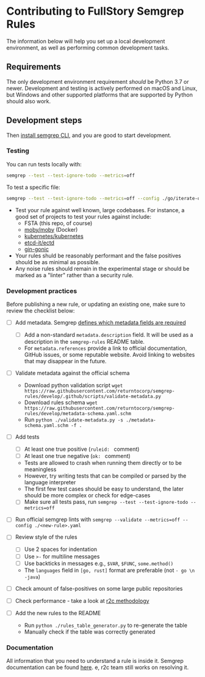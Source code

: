 Contributing to FullStory Semgrep Rules
=========================

The information below will help you set up a local development environment,
as well as performing common development tasks.

## Requirements

The only development environment requirement *should* be Python 3.7
or newer. Development and testing is actively performed on macOS and Linux,
but Windows and other supported platforms that are supported by Python
should also work.

## Development steps

Then [install semgrep CLI](https://semgrep.dev/docs/getting-started/), and you are good to start development.

### Testing

You can run tests locally with:

```bash
semgrep --test --test-ignore-todo --metrics=off
```

To test a specific file:

```bash
semgrep --test --test-ignore-todo --metrics=off --config ./go/iterate-over-empty-map.yaml ./go/iterate-over-empty-map.go
```

- Test your rule against well known, large codebases. For instance, a good set of projects to test your rules against include:
  - FSTA (this repo, of course)
  - [moby/moby](https://github.com/moby/moby) (Docker)
  - [kubernetes/kubernetes](https://github.com/kubernetes/kubernetes)
  - [etcd-it/ectd](https://github.com/etcd-io/etcd)
  - [gin-gonic](https://github.com/gin-gonic/gin)
- Your rules shuld be reasonably performant and the false positives should be as minimal as possible. 
- Any noise rules should remain in the experimental stage or should be marked as a "linter" rather than a security rule.

### Development practices

Before publishing a new rule, or updating an existing one, make sure to review the checklist below:

- [ ] Add metadata. Semgrep [defines which metadata fields are required](https://semgrep.dev/docs/contributing/contributing-to-semgrep-rules-repository/#writing-a-rule-for-semgrep-registry)
    - [ ] Add a non-standard `metadata.description` field. It will be used as a description in the `semgrep-rules` README table.
    - For `metadata.references` provide a link to official documentation, GitHub issues, or some reputable website. Avoid linking to websites that may disappear in the future.

- [ ] Validate metadata against the official schema
    - Download python validation script `wget https://raw.githubusercontent.com/returntocorp/semgrep-rules/develop/.github/scripts/validate-metadata.py`
    - Download rules schema `wget https://raw.githubusercontent.com/returntocorp/semgrep-rules/develop/metadata-schema.yaml.schm`
    - Run `python ./validate-metadata.py -s ./metadata-schema.yaml.schm -f .`

- [ ] Add tests
    - [ ] At least one true positive (`ruleid: ` comment)
    - [ ] At least one true negative (`ok: ` comment)
    - Tests are allowed to crash when running them directly or to be meaningless
    - However, try writing tests that can be compiled or parsed by the language interpreter
    - The first few test cases should be easy to understand, the later should be more complex or check for edge-cases
    - [ ] Make sure all tests pass, run `semgrep --test --test-ignore-todo --metrics=off`

- [ ] Run official semgrep lints with `semgrep --validate --metrics=off --config ./<new-rule>.yaml`

- [ ] Review style of the rules
    - [ ] Use 2 spaces for indentation
    - [ ] Use `>-` for multiline messages
    - [ ] Use backticks in messages e.g., `$VAR`, `$FUNC`, `some.method()`
    - The `languages` field in `[go, rust]` format are preferable (not `- go \n -java`)

- [ ] Check amount of false-positives on some large public repositories

- [ ] Check performance - take a look at [r2c methodology](https://github.com/returntocorp/semgrep-rules/blob/main/tests/performance/test_public_repos.py)

- [ ] Add the new rules to the README
    - Run `python ./rules_table_generator.py` to re-generate the table
    - Manually check if the table was correctly generated

### Documentation

All information that you need to understand a rule is inside it. Semgrep documentation can be found [here](https://semgrep.dev/docs/).
e, r2c team still works on resolving it.